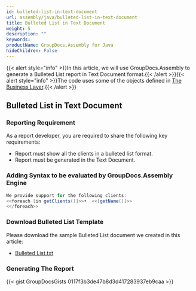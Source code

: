 ```yaml
---
id: bulleted-list-in-text-document
url: assembly/java/bulleted-list-in-text-document
title: Bulleted List in Text Document
weight: 5
description: ""
keywords: 
productName: GroupDocs.Assembly for Java
hideChildren: False
---
```

{{< alert style="info" >}}In this article, we will use GroupDocs.Assembly to generate a Bulleted List report in Text Document format.{{< /alert >}}{{< alert style="info" >}}The code uses some of the objects defined in [The Business Layer](https://docs.groupdocs.com/assembly/java/the-business-layer/).{{< /alert >}}

## Bulleted List in Text Document

### Reporting Requirement

As a report developer, you are required to share the following key requirements:

*   Report must show all the clients in a bulleted list format.
*   Report must be generated in the Text Document.

### Adding Syntax to be evaluated by GroupDocs.Assembly Engine

```java
We provide support for the following clients:
<<foreach [in getClients()]>>•	<<[getName()]>>
<</foreach>>
```

### Download Bulleted List Template

Please download the sample Bulleted List document we created in this article:

*   [Bulleted List.txt](https://raw.githubusercontent.com/groupdocs-assembly/GroupDocs.Assembly-for-Java/master/Examples/GroupDocs.Assembly.Examples.Java/Data/Storage/Text%20Templates/Bulleted%20List.txt?raw=true)

### Generating The Report

{{< gist GroupDocsGists 0117f3b3de47b8d3d417283937eb9caa >}}


